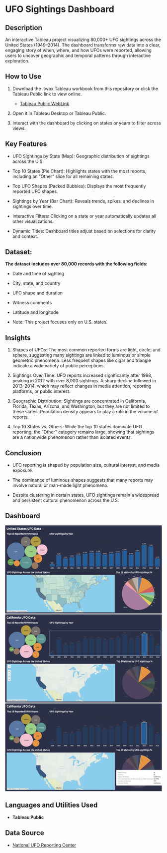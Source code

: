 <h1>UFO Sightings Dashboard</h1>

<h2>Description</h2>
An interactive Tableau project visualizing 80,000+ UFO sightings across the United States (1949–2014). The dashboard transforms raw data into a clear, engaging story of when, where, and how UFOs were reported, allowing users to uncover geographic and temporal patterns through interactive exploration.
<h2>How to Use</h2>

1. Download the .twbx Tableau workbook from this repository or click the Tableau Public link to view online.
   - [Tableau Public WebLink](https://public.tableau.com/app/profile/ajin.paija/viz/UnitedStatesUFOdata/Dashboard1)

3. Open it in Tableau Desktop or Tableau Public.

4. Interact with the dashboard by clicking on states or years to filter across views.

<h2>Key Features</h2>

- UFO Sightings by State (Map): Geographic distribution of sightings across the U.S.

- Top 10 States (Pie Chart): Highlights states with the most reports, including an “Other” slice for all remaining states.

- Top UFO Shapes (Packed Bubbles): Displays the most frequently reported UFO shapes.

- Sightings by Year (Bar Chart): Reveals trends, spikes, and declines in sightings over time.

- Interactive Filters: Clicking on a state or year automatically updates all other visualizations.

- Dynamic Titles: Dashboard titles adjust based on selections for clarity and context.


<h2>Dataset:</h2>

 <b> The dataset includes over 80,000 records with the following fields: </b>
 
- Date and time of sighting

- City, state, and country

- UFO shape and duration
  
- Witness comments

- Latitude and longitude

- Note: This project focuses only on U.S. states.

<h2>Insights</h2>

1. Shapes of UFOs: The most common reported forms are light, circle, and sphere, suggesting many sightings are linked to luminous or simple geometric phenomena. Less frequent shapes like cigar and triangle indicate a wide variety of public perceptions.

2. Sightings Over Time: UFO reports increased significantly after 1998, peaking in 2012 with over 8,000 sightings. A sharp decline followed in 2013–2014, which may reflect changes in media attention, reporting platforms, or public interest.

3. Geographic Distribution: Sightings are concentrated in California, Florida, Texas, Arizona, and Washington, but they are not limited to these states. Population density appears to play a role in the volume of reports.

4. Top 10 States vs. Others: While the top 10 states dominate UFO reporting, the “Other” category remains large, showing that sightings are a nationwide phenomenon rather than isolated events.

<h2>Conclusion</h2>

- UFO reporting is shaped by population size, cultural interest, and media exposure.

- The dominance of luminous shapes suggests that many reports may involve natural or man-made light phenomena.

- Despite clustering in certain states, UFO sightings remain a widespread and persistent cultural phenomenon across the U.S.


<h2>Dashboard</h2>

![UFO Sightings Dashboard](https://github.com/a-paija/UFO-SightingsDashboard/blob/main/images/UFO%20Dashboard1.png)
![UFO Sightings Dashboard](https://github.com/a-paija/UFO-SightingsDashboard/blob/main/images/UFO%20Dashboard2.png)
![UFO Sightings Dashboard](https://github.com/a-paija/UFO-SightingsDashboard/blob/main/images/UFO%20Dashboard3.png)

<h2>Languages and Utilities Used</h2>

- <b>Tableau Public </b>

<h2>Data Source</h2>

 - [National UFO Reporting Center](https://www.kaggle.com/datasets/NUFORC/ufo-sightings/data)
